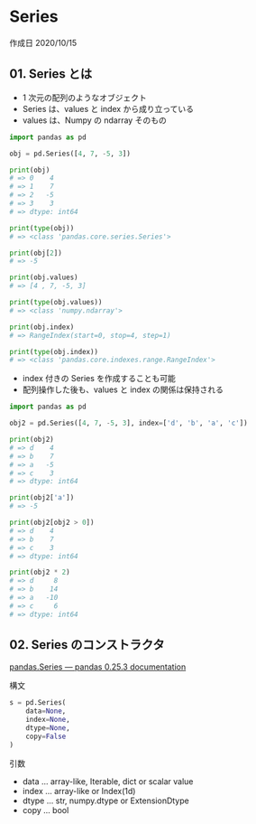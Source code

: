 # Series

作成日 2020/10/15

## 01. Series とは

- 1 次元の配列のようなオブジェクト
- Series は、values と index から成り立っている
- values は、Numpy の ndarray そのもの

```python
import pandas as pd

obj = pd.Series([4, 7, -5, 3])

print(obj)
# => 0    4
# => 1    7
# => 2   -5
# => 3    3
# => dtype: int64

print(type(obj))
# => <class 'pandas.core.series.Series'>

print(obj[2])
# => -5

print(obj.values)
# => [4 , 7, -5, 3]

print(type(obj.values))
# => <class 'numpy.ndarray'>

print(obj.index)
# => RangeIndex(start=0, stop=4, step=1)

print(type(obj.index))
# => <class 'pandas.core.indexes.range.RangeIndex'>
```

- index 付きの Series を作成することも可能
- 配列操作した後も、values と index の関係は保持される

```python
import pandas as pd

obj2 = pd.Series([4, 7, -5, 3], index=['d', 'b', 'a', 'c'])

print(obj2)
# => d    4
# => b    7
# => a   -5
# => c    3
# => dtype: int64

print(obj2['a'])
# => -5

print(obj2[obj2 > 0])
# => d    4
# => b    7
# => c    3
# => dtype: int64

print(obj2 * 2)
# => d     8
# => b    14
# => a   -10
# => c     6
# => dtype: int64
```

## 02. Series のコンストラクタ

[pandas\.Series — pandas 0\.25\.3 documentation](https://pandas.pydata.org/pandas-docs/stable/reference/api/pandas.Series.html)

構文

```python
s = pd.Series(
    data=None,
    index=None,
    dtype=None,
    copy=False
)
```

引数

- data ... array-like, Iterable, dict or scalar value
- index ... array-like or Index(1d)
- dtype ... str, numpy.dtype or ExtensionDtype
- copy ... bool

